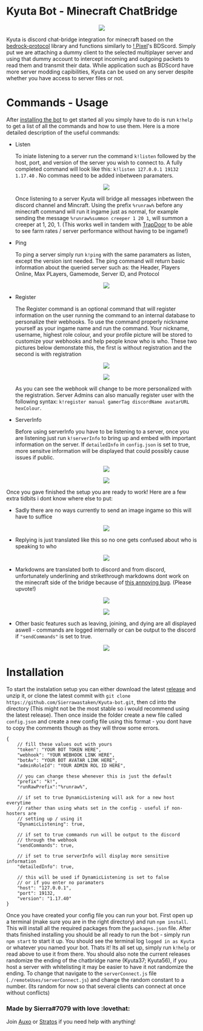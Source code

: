 # Kyuta Bot - Minecraft ChatBridge

<p align="center">
    <img src="https://cdn.discordapp.com/attachments/961825797281284137/995834807382704249/Overview.png?size=4096">
</p>


Kyuta is discord chat-bridge integration for minecraft based on the [bedrock-protocol](https://github.com/PrismarineJS/bedrock-protocol) library and functions similarly to [! Pixel](https://github.com/0x506978656c)'s BDScord. Simply put we are attaching a dummy client to the selected multiplayer server and using that dummy account to intercept incoming and outgoing packets to read them and transmit their data. While application such as BDScord have more server modding capibilities, Kyuta can be used on any server despite whether you have access to server files or not.


# Commands - Usage
After [installing the bot](https://github.com/Sierrawastaken/kyuta-bot#installation) to get started all you simply have to do is run `k!help` to get a list of all the commands and how to use them. Here is a more detailed description of the useful commands:
* Listen
    
    To iniate listening to a server run the command `k!listen` followed by the host, port, and version of the server you wish to connect to. A fully completed command will look like this: `k!listen 127.0.0.1 19132 1.17.40` . No commas need to be added inbetween paramaters.
    
    <p align="center">
        <img src="https://cdn.discordapp.com/attachments/961825797281284137/995835228394360832/unknown.png?size=4096">
    </p>

    Once listening to a server Kyuta will bridge all messages inbetween the discord channel and Mincraft. Using the prefix `%runraw%` before any minecraft command will run it ingame just as normal, for example sending the message `%runraw%summon creeper 1 20 1`, will summon a creeper at 1, 20, 1. (This works well in tandem with [TrapDoor](https://github.com/hhhxiao/TrapDoor) to be able to see farm rates / server performance without having to be ingame!)

* Ping

    To ping a server simply run `k!ping` with the same paramaters as listen, except the version isnt needed. The ping command will return basic information about the queried server such as: the Header, Players Online, Max PLayers, Gamemode, Server ID, and Protocol

    <p align="center">
        <img src="https://cdn.discordapp.com/attachments/961825797281284137/999114023440232448/unknown.png?size=4096">
    </p

* Register

    The Register command is an optional command that will register information on the user running the command to an internal database to personalize their webhooks. To use the command properly nickname yourself as your ingame name and run the command. Your nickname, username, highest role colour, and your profile picture will be stored to customize your webhooks and help people know who is who. These two pictures below demonstate this, the first is without registration and the second is with registration


    <p align="center">
        <img src="https://cdn.discordapp.com/attachments/961825797281284137/995834826403876864/WithoutRegistration.png?size=4096">
    </p>

    <p align="center">
        <img src="https://cdn.discordapp.com/attachments/961825797281284137/995834840500949052/WithRegistration.png?size=4096">
    </p>
    
    As you can see the webhook will change to be more personalized with the registration. Server Admins can also manually register user with the following syntax: `k!register manual gamerTag discordName avatarURL hexColour`.

* ServerInfo

    Before using serverInfo you have to be listening to a server, once you are listening just run `k!serverInfo` to bring up and embed with important information on the server. If `detailedInfo` in `config.json` is set to true, more sensitve information will be displayed that could possibly cause issues if public.

    <p align="center">
        <img src="https://cdn.discordapp.com/attachments/961825797281284137/999102276511748116/Screenshot_2022-07-19_165529.png?size=4096">
    </p>

    <p align="center">
        <img src="https://cdn.discordapp.com/attachments/961825797281284137/999104972526456963/Screenshot_2022-07-19_1706212.png?size=4096">
    </p>

Once you gave finished the setup you are ready to work! Here are a few extra tidbits i dont know where else to put:

* Sadly there are no ways currently to send an image ingame so this will have to suffice

    <p align="center">
        <img src="https://cdn.discordapp.com/attachments/961825797281284137/995836526950879342/unknown.png?size=4096">
    </p>

* Replying is just translated like this so no one gets confused about who is speaking to who

    <p align="center">
        <img src="https://cdn.discordapp.com/attachments/961825797281284137/995836502456143932/unknown.png?size=4096">
    </p>

* Markdowns are translated both to discord and from discord, unfortunately underlining and strikethrough markdowns dont work on the minecraft side of the bridge because of [this annoying bug](https://bugs.mojang.com/browse/MCPE-41729). (Please upvote!)
    
    <p align="center">
        <img src="https://cdn.discordapp.com/attachments/961825797281284137/995836395799195709/unknown.png?size=4096">
    </p>

    <p align="center">
        <img src="https://cdn.discordapp.com/attachments/961825797281284137/995836262588088402/unknown.png?size=4096">
    </p>

* Other basic features such as leaving, joining, and dying are all displayed aswell - commands are logged internally or can be output to the discord if  `"sendCommands"` is set to true.

    <p align="center">
        <img src="https://cdn.discordapp.com/attachments/961825797281284137/995837599644135575/unknown.png?size=4096">
    </p>

# Installation

To start the instalation setup you can either download the latest [release](https://github.com/Sierrawastaken/Kyuta-bot/releases) and unzip it, or clone the latest commit with `git clone https://github.com/Sierrawastaken/Kyuta-bot.git`, then cd into the directory (This might not be the most stable so i would recommend using the latest release). Then once inside the folder create a new file called `config.json` and create a new config file using this format - you dont have to copy the comments though as they will throw some errors.
    
    {   
        // fill these values out with yours
        "token": "YOUR BOT TOKEN HERE",
        "webhook": "YOUR WEBHOOK LINK HERE",
        "botAv": "YOUR BOT AVATAR LINK HERE",
        "adminRoleId": "YOUR ADMIN ROL ID HERE",

        // you can change these whenever this is just the default
        "prefix": "k!",
        "runRawPrefix":"%runraw%",

        // if set to true DynamicListening will ask for a new host everytime
        // rather than using whats set in the config - useful if non-hosters are
        // setting up / using it
        "DynamicListening": true,
        
        // if set to true commands run will be output to the discord
        // through the webhook
        "sendCommands": true,

        // if set to true serverInfo will display more sensitive information
        "detailedInfo": true,

        // this will be used if DynamicListening is set to false
        // or if you enter no paramaters
        "host": "127.0.0.1",
        "port": 19132,
        "version": "1.17.40"
    }

Once you have created your config file you can run your bot. First open up a terminal (make sure you are in the right directory) and run `npm install`. This will install all the required packages from the `packages.json` file. After thats finished installing you should be all ready to run the bot - simply run `npm start` to start it up. You should see the terminal log `logged in as Kyuta` or whatever you named your bot. Thats it! Its all set up, simply run `k!help` or read above to use it from there. You should also note the current releases randomize the ending of the chatbridge name (Kyuta37; Kyuta56), if you host a server with whitelisting it may be easier to have it not randomize the ending. To change that navigate to the `serverConnect.js` file (`./remoteUses/serverConnect.js`) and change the random constant to a number. (Its random for now so that several clients can connect at once without conflicts)

### Made by Sierra#7079 with love :lovethat:
Join [Auxo](https://discord.gg/zqaptYWChM) or [Stratos](https://discord.gg/fcfGwZva8d) if you need help with anything!